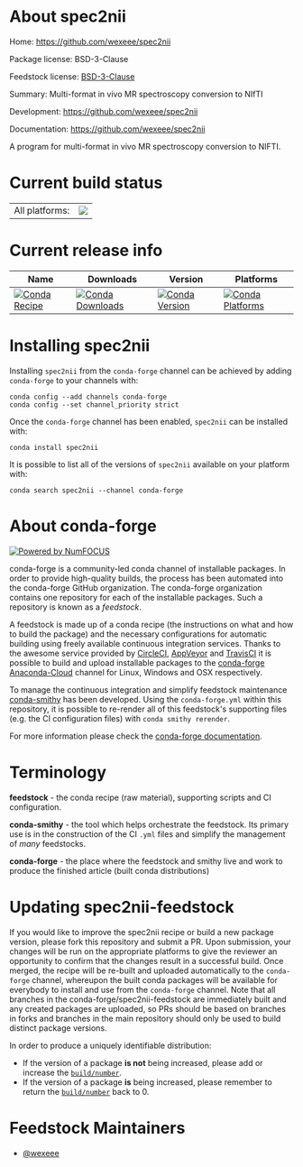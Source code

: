 About spec2nii
==============

Home: https://github.com/wexeee/spec2nii

Package license: BSD-3-Clause

Feedstock license: [BSD-3-Clause](https://github.com/conda-forge/spec2nii-feedstock/blob/master/LICENSE.txt)

Summary: Multi-format in vivo MR spectroscopy conversion to NIfTI

Development: https://github.com/wexeee/spec2nii

Documentation: https://github.com/wexeee/spec2nii

A program for multi-format in vivo MR spectroscopy conversion to NIFTI.


Current build status
====================


<table><tr><td>All platforms:</td>
    <td>
      <a href="https://dev.azure.com/conda-forge/feedstock-builds/_build/latest?definitionId=10010&branchName=master">
        <img src="https://dev.azure.com/conda-forge/feedstock-builds/_apis/build/status/spec2nii-feedstock?branchName=master">
      </a>
    </td>
  </tr>
</table>

Current release info
====================

| Name | Downloads | Version | Platforms |
| --- | --- | --- | --- |
| [![Conda Recipe](https://img.shields.io/badge/recipe-spec2nii-green.svg)](https://anaconda.org/conda-forge/spec2nii) | [![Conda Downloads](https://img.shields.io/conda/dn/conda-forge/spec2nii.svg)](https://anaconda.org/conda-forge/spec2nii) | [![Conda Version](https://img.shields.io/conda/vn/conda-forge/spec2nii.svg)](https://anaconda.org/conda-forge/spec2nii) | [![Conda Platforms](https://img.shields.io/conda/pn/conda-forge/spec2nii.svg)](https://anaconda.org/conda-forge/spec2nii) |

Installing spec2nii
===================

Installing `spec2nii` from the `conda-forge` channel can be achieved by adding `conda-forge` to your channels with:

```
conda config --add channels conda-forge
conda config --set channel_priority strict
```

Once the `conda-forge` channel has been enabled, `spec2nii` can be installed with:

```
conda install spec2nii
```

It is possible to list all of the versions of `spec2nii` available on your platform with:

```
conda search spec2nii --channel conda-forge
```


About conda-forge
=================

[![Powered by NumFOCUS](https://img.shields.io/badge/powered%20by-NumFOCUS-orange.svg?style=flat&colorA=E1523D&colorB=007D8A)](http://numfocus.org)

conda-forge is a community-led conda channel of installable packages.
In order to provide high-quality builds, the process has been automated into the
conda-forge GitHub organization. The conda-forge organization contains one repository
for each of the installable packages. Such a repository is known as a *feedstock*.

A feedstock is made up of a conda recipe (the instructions on what and how to build
the package) and the necessary configurations for automatic building using freely
available continuous integration services. Thanks to the awesome service provided by
[CircleCI](https://circleci.com/), [AppVeyor](https://www.appveyor.com/)
and [TravisCI](https://travis-ci.com/) it is possible to build and upload installable
packages to the [conda-forge](https://anaconda.org/conda-forge)
[Anaconda-Cloud](https://anaconda.org/) channel for Linux, Windows and OSX respectively.

To manage the continuous integration and simplify feedstock maintenance
[conda-smithy](https://github.com/conda-forge/conda-smithy) has been developed.
Using the ``conda-forge.yml`` within this repository, it is possible to re-render all of
this feedstock's supporting files (e.g. the CI configuration files) with ``conda smithy rerender``.

For more information please check the [conda-forge documentation](https://conda-forge.org/docs/).

Terminology
===========

**feedstock** - the conda recipe (raw material), supporting scripts and CI configuration.

**conda-smithy** - the tool which helps orchestrate the feedstock.
                   Its primary use is in the construction of the CI ``.yml`` files
                   and simplify the management of *many* feedstocks.

**conda-forge** - the place where the feedstock and smithy live and work to
                  produce the finished article (built conda distributions)


Updating spec2nii-feedstock
===========================

If you would like to improve the spec2nii recipe or build a new
package version, please fork this repository and submit a PR. Upon submission,
your changes will be run on the appropriate platforms to give the reviewer an
opportunity to confirm that the changes result in a successful build. Once
merged, the recipe will be re-built and uploaded automatically to the
`conda-forge` channel, whereupon the built conda packages will be available for
everybody to install and use from the `conda-forge` channel.
Note that all branches in the conda-forge/spec2nii-feedstock are
immediately built and any created packages are uploaded, so PRs should be based
on branches in forks and branches in the main repository should only be used to
build distinct package versions.

In order to produce a uniquely identifiable distribution:
 * If the version of a package **is not** being increased, please add or increase
   the [``build/number``](https://docs.conda.io/projects/conda-build/en/latest/resources/define-metadata.html#build-number-and-string).
 * If the version of a package **is** being increased, please remember to return
   the [``build/number``](https://docs.conda.io/projects/conda-build/en/latest/resources/define-metadata.html#build-number-and-string)
   back to 0.

Feedstock Maintainers
=====================

* [@wexeee](https://github.com/wexeee/)

